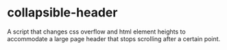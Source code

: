 # collapsible-header
A script that changes css overflow and html element heights to accommodate a large page header that stops scrolling after a certain point.
